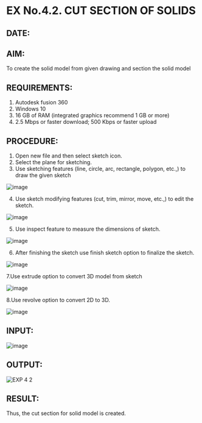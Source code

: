 # EX No.4.2. CUT SECTION OF SOLIDS
## DATE:

## AIM: 
To create the solid model from given drawing and section the solid model

## REQUIREMENTS: 
1. Autodesk fusion 360
2. Windows 10
3. 16 GB of RAM (integrated graphics recommend 1 GB or more)
4. 2.5 Mbps or faster download; 500 Kbps or faster upload 

## PROCEDURE:
1.	Open new file and then select sketch icon.
2.	Select the plane for sketching. 
3.	Use sketching features (line, circle, arc, rectangle, polygon, etc.,) to draw the given sketch

![image](https://user-images.githubusercontent.com/113594316/198826239-a3d6ffd5-d409-46b0-ba88-3312e89e9834.png)

4.	Use sketch modifying features (cut, trim, mirror, move, etc.,) to edit the sketch.

![image](https://user-images.githubusercontent.com/113594316/198826244-f377f387-16af-4f89-a57d-1808083ce178.png)

5.	Use inspect feature to measure the dimensions of sketch.

![image](https://user-images.githubusercontent.com/113594316/198826250-0e2f4985-18d7-4a07-8b1e-9c9fab11ea41.png)

6.	After finishing the sketch use finish sketch option to finalize the sketch.

![image](https://user-images.githubusercontent.com/113594316/198826257-ccfcfd0c-040a-459e-bb9f-93c375f9177f.png)

7.Use extrude option to convert 3D model from sketch

![image](https://user-images.githubusercontent.com/113594316/198826270-d55912b8-0a02-4b36-acb2-02e9b4b328fd.png)

 8.Use revolve option to convert 2D to 3D.
 
 ![image](https://user-images.githubusercontent.com/113594316/198826282-7a4844a8-0cb2-4573-8940-9a60356b7d04.png)

## INPUT:

![image](https://user-images.githubusercontent.com/113594316/199409656-c021c100-857a-4ae4-9752-9ae59465c9c2.png)

## OUTPUT:
![EXP 4 2](https://github.com/user-attachments/assets/5dbbfceb-1f15-4910-ac23-5019192d1b6c)


## RESULT:
Thus, the cut section for solid model is created.


